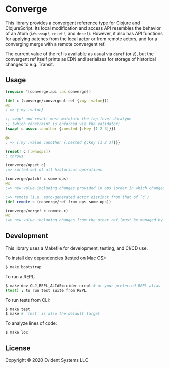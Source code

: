 # Converge

This library provides a convergent reference type for Clojure and
ClojureScript.  Its local modification and access API resembles the
behavior of an Atom (i.e. `swap!`, `reset!`, and `deref`).  However,
it also has API functions for applying patches from the local actor or
from remote actors, and for a converging merge with a remote
convergent ref.

The current value of the ref is available as usual via `deref` (or
`@`), but the convergent ref itself prints as EDN and serializes for
storage of historical changes to e.g. Transit.

## Usage

``` clj
(require '[converge.api :as converge])

(def c (converge/convergent-ref {:my :value}))
@c
; => {:my :value}

;; swap! and reset! must maintain the top-level datatype
;; (which constraint is enforced via the validator)
(swap! c assoc :another {:nested {:key [1 2 3]}})

@c
; => {:my :value :another {:nested {:key [1 2 3]}}}

(reset! c [:whoops])
; throws

(converge/opset c)
;=> sorted set of all historical operations

(converge/patch! c some-ops)
@c
;=> new value including changes provided in ops (order in which changes applied doesn't matter)

;=> remote (i.e. auto-generated actor distinct from that of `c`)
(def remote-c (converge/ref-from-ops some-ops))

(converge/merge! c remote-c)
@c
;=> new value including changes from the other ref (must be managed by a different actor)
```

## Development

This library uses a Makefile for development, testing, and CI/CD use.

To install dev dependencies (tested on Mac OS):

``` bash
$ make bootstrap
```

To run a REPL:

``` bash
$ make dev CLJ_REPL_ALIAS=:cider-nrepl # or your preferred REPL alias
(test) ; to run test suite from REPL
```

To run tests from CLI:

``` bash
$ make test
$ make # `test` is also the default target
```

To analyze lines of code:

``` bash
$ make loc
```

## License

Copyright © 2020 Evident Systems LLC
